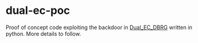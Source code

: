# dual-ec-poc
Proof of concept code exploiting the backdoor in [Dual_EC_DBRG](http://csrc.nist.gov/publications/nistpubs/800-90A/SP800-90A.pdf)
written in python. More details to follow.
